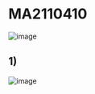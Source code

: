 # МА2110410
![image](https://user-images.githubusercontent.com/70198995/159116282-591c7e42-0f81-4cd4-bc0f-848ed9f6115a.png)
## 1) 
![image](https://user-images.githubusercontent.com/70198995/159116248-fd468c4d-14a2-40d3-a538-d7867ab5053b.png)
